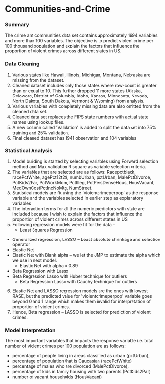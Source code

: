 # Communities-and-Crime

### Summary
The crime anf communities data set contains approximately 1994 variables and more than 100 variables. The objective is to predict violent crime per 100 thousand population and explain the factors that influence the proportion of violent crimes across different states in US.
 
### Data Cleaning
1. Various states like Hawaii, Illinois, Michigan, Montana, Nebraska are missing from the dataset. 
2. Cleaned dataset includes only those states where row-count is greater than or equal to 10. This further dropped 11 more states (Alaska, Delaware, District of Columbia, Idaho, Kansas, Minnesota, Nevada, North Dakota, South Dakota, Vermont & Wyoming) from analysis.
3. Various variables with completely missing data are also omitted from the cleaned data set. 
4. Cleaned data set replaces the FIPS state numbers with actual state names using lookup files.
5. A new column called 'Validation' is added to split the data set into 75% training and 25% validation.
6. Final cleaned dataset has 1941 observation and 104 variables

### Statistical Analysis
1. Model building is started by selecting variables using Forward selection method and Max validation R square as variable selection criteria. 
2. The variables that are selected are as follows:
Racepctblack, racePctWhite, agePct12t29, numbUrban, pctUrban, MalePctDivorce, PctKids2Par, PctWorkMom, PctIlleg, PctPersDenseHous,	HousVacant, MedOwnCostPctIncNoMtg, NumStreet.
3. Statistical models are fit using the 'violentcrimeperpop' as the response variable and the variables selected in earlier step as explanatory variables
4. The interaction terms for all the numeric predictors with state are included because I wish to explain the factors that influence the proportion of violent crimes across different states in US
5. Following regression models were fit for the data -
 	- Least Squares Regression
  - Generalized regression, LASSO – Least absolute shrinkage and selection operator
  - Elastic Net
  - Elastic Net with Blank alpha – we let the JMP to estimate the alpha which we use in next model. 
 	- Elastic Net with alpha = 0.89
  - Beta Regression with Lasso
  - Beta Regression Lasso with Huber technique for outliers
	 - Beta Regression Lasso with Cauchy technique for outliers
6. Elastic Net and LASSO regression models are the ones with lowest RASE, but the predicted value for 'violentcrimeperpop' variable goes beyond 0 and 1 range which makes them invalid for interpretation of proportion of violent crimes. 
7. Hence, Beta regression – LASSO is selected for prediction of violent crimes.

### Model Interpretation
The most important variables that impacts the response variable i.e. total number of violent crimes per 100 population are as follows:
-	percentage of people living in areas classified as urban (pctUrban), 
-	percentage of population that is Caucasian (racePctWhite), 
-	percentage of males who are divorced (MalePctDivorce), 
-	percentage of kids in family housing with two parents (PctKids2Par) 
-	number of vacant households (HousVacant)

